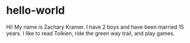 # hello-world
Hi! My name is Zachary Kramer. I have 2 boys and have been married 15 years.
I like to read Tolkien, ride the green way trail, and play games.
